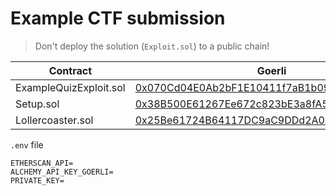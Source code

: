 # Example CTF submission

> Don't deploy the solution (`Exploit.sol`) to a public chain!

| Contract               | Goerli                                                                                                                       |
| ---------------------- | ---------------------------------------------------------------------------------------------------------------------------- |
| ExampleQuizExploit.sol | [0x070Cd04E0Ab2bF1E10411f7aB1b0972164F72879](https://goerli.etherscan.io/address/0x070Cd04E0Ab2bF1E10411f7aB1b0972164F72879) |
| Setup.sol              | [0x38B500E61267Ee672c823bE3a8fA559236Bd1FD3](https://goerli.etherscan.io/address/0x38B500E61267Ee672c823bE3a8fA559236Bd1FD3) |
| Lollercoaster.sol      | [0x25Be61724B64117DC9aC9DDd2A06B7DEc052D5cb](https://goerli.etherscan.io/address/0x25Be61724B64117DC9aC9DDd2A06B7DEc052D5cb) |

`.env` file

```
ETHERSCAN_API=
ALCHEMY_API_KEY_GOERLI=
PRIVATE_KEY=
```
